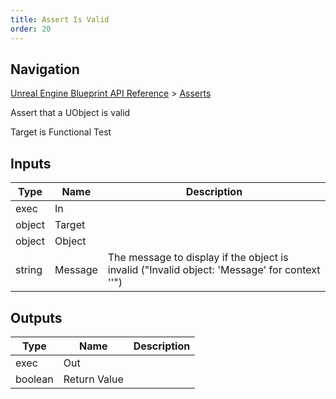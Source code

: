 ```yaml
---
title: Assert Is Valid
order: 20
---
```

## Navigation

[Unreal Engine Blueprint API Reference](https://dev.epicgames.com/documentation/en-us/unreal-engine/BlueprintAPI) > [Asserts](https://dev.epicgames.com/documentation/en-us/unreal-engine/BlueprintAPI/Asserts)

Assert that a UObject is valid

Target is Functional Test

## Inputs

| Type | Name | Description |
| --- | --- | --- |
| exec | In |  |
| object | Target |  |
| object | Object |  |
| string | Message | The message to display if the object is invalid ("Invalid object: 'Message' for context ''") |

## Outputs

| Type | Name | Description |
| --- | --- | --- |
| exec | Out |  |
| boolean | Return Value |  |
